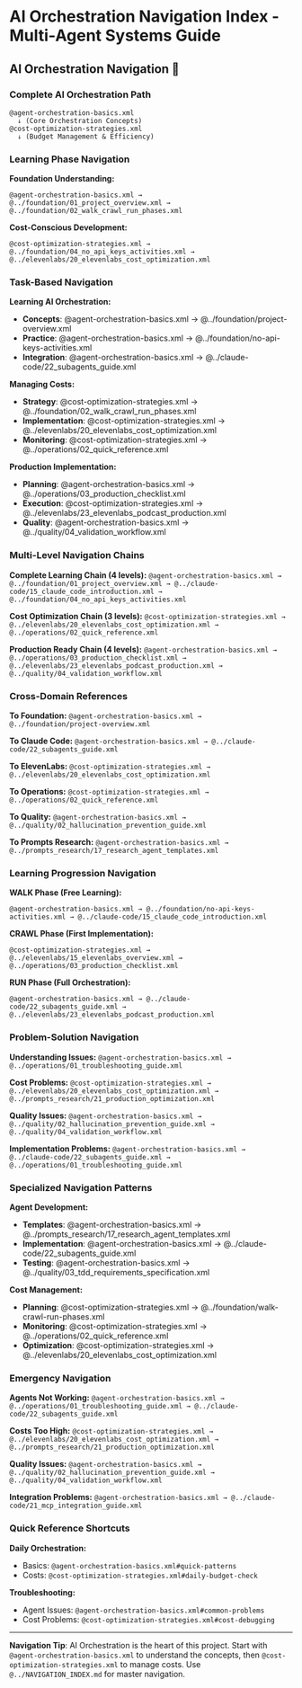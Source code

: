 # AI Orchestration Navigation Index - Multi-Agent Systems Guide
<!-- markdownlint-disable MD033 MD013 -->

## AI Orchestration Navigation 🤖

### **Complete AI Orchestration Path**
```
@agent-orchestration-basics.xml
  ↓ (Core Orchestration Concepts)
@cost-optimization-strategies.xml
  ↓ (Budget Management & Efficiency)
```

### **Learning Phase Navigation**

**Foundation Understanding:**
```
@agent-orchestration-basics.xml → @../foundation/01_project_overview.xml → @../foundation/02_walk_crawl_run_phases.xml
```

**Cost-Conscious Development:**
```
@cost-optimization-strategies.xml → @../foundation/04_no_api_keys_activities.xml → @../elevenlabs/20_elevenlabs_cost_optimization.xml
```

### **Task-Based Navigation**

**Learning AI Orchestration:**
- **Concepts**: @agent-orchestration-basics.xml → @../foundation/project-overview.xml
- **Practice**: @agent-orchestration-basics.xml → @../foundation/no-api-keys-activities.xml
- **Integration**: @agent-orchestration-basics.xml → @../claude-code/22_subagents_guide.xml

**Managing Costs:**
- **Strategy**: @cost-optimization-strategies.xml → @../foundation/02_walk_crawl_run_phases.xml
- **Implementation**: @cost-optimization-strategies.xml → @../elevenlabs/20_elevenlabs_cost_optimization.xml
- **Monitoring**: @cost-optimization-strategies.xml → @../operations/02_quick_reference.xml

**Production Implementation:**
- **Planning**: @agent-orchestration-basics.xml → @../operations/03_production_checklist.xml
- **Execution**: @cost-optimization-strategies.xml → @../elevenlabs/23_elevenlabs_podcast_production.xml
- **Quality**: @agent-orchestration-basics.xml → @../quality/04_validation_workflow.xml

### **Multi-Level Navigation Chains**

**Complete Learning Chain (4 levels):**
`@agent-orchestration-basics.xml → @../foundation/01_project_overview.xml → @../claude-code/15_claude_code_introduction.xml → @../foundation/04_no_api_keys_activities.xml`

**Cost Optimization Chain (3 levels):**
`@cost-optimization-strategies.xml → @../elevenlabs/20_elevenlabs_cost_optimization.xml → @../operations/02_quick_reference.xml`

**Production Ready Chain (4 levels):**
`@agent-orchestration-basics.xml → @../operations/03_production_checklist.xml → @../elevenlabs/23_elevenlabs_podcast_production.xml → @../quality/04_validation_workflow.xml`

### **Cross-Domain References**

**To Foundation:**
`@agent-orchestration-basics.xml → @../foundation/project-overview.xml`

**To Claude Code:**
`@agent-orchestration-basics.xml → @../claude-code/22_subagents_guide.xml`

**To ElevenLabs:**
`@cost-optimization-strategies.xml → @../elevenlabs/20_elevenlabs_cost_optimization.xml`

**To Operations:**
`@cost-optimization-strategies.xml → @../operations/02_quick_reference.xml`

**To Quality:**
`@agent-orchestration-basics.xml → @../quality/02_hallucination_prevention_guide.xml`

**To Prompts Research:**
`@agent-orchestration-basics.xml → @../prompts_research/17_research_agent_templates.xml`

### **Learning Progression Navigation**

**WALK Phase (Free Learning):**
```
@agent-orchestration-basics.xml → @../foundation/no-api-keys-activities.xml → @../claude-code/15_claude_code_introduction.xml
```

**CRAWL Phase (First Implementation):**
```
@cost-optimization-strategies.xml → @../elevenlabs/15_elevenlabs_overview.xml → @../operations/03_production_checklist.xml
```

**RUN Phase (Full Orchestration):**
```
@agent-orchestration-basics.xml → @../claude-code/22_subagents_guide.xml → @../elevenlabs/23_elevenlabs_podcast_production.xml
```

### **Problem-Solution Navigation**

**Understanding Issues:**
`@agent-orchestration-basics.xml → @../operations/01_troubleshooting_guide.xml`

**Cost Problems:**
`@cost-optimization-strategies.xml → @../elevenlabs/20_elevenlabs_cost_optimization.xml → @../prompts_research/21_production_optimization.xml`

**Quality Issues:**
`@agent-orchestration-basics.xml → @../quality/02_hallucination_prevention_guide.xml → @../quality/04_validation_workflow.xml`

**Implementation Problems:**
`@agent-orchestration-basics.xml → @../claude-code/22_subagents_guide.xml → @../operations/01_troubleshooting_guide.xml`

### **Specialized Navigation Patterns**

**Agent Development:**
- **Templates**: @agent-orchestration-basics.xml → @../prompts_research/17_research_agent_templates.xml
- **Implementation**: @agent-orchestration-basics.xml → @../claude-code/22_subagents_guide.xml
- **Testing**: @agent-orchestration-basics.xml → @../quality/03_tdd_requirements_specification.xml

**Cost Management:**
- **Planning**: @cost-optimization-strategies.xml → @../foundation/walk-crawl-run-phases.xml
- **Monitoring**: @cost-optimization-strategies.xml → @../operations/02_quick_reference.xml
- **Optimization**: @cost-optimization-strategies.xml → @../elevenlabs/20_elevenlabs_cost_optimization.xml

### **Emergency Navigation**

**Agents Not Working:**
`@agent-orchestration-basics.xml → @../operations/01_troubleshooting_guide.xml → @../claude-code/22_subagents_guide.xml`

**Costs Too High:**
`@cost-optimization-strategies.xml → @../elevenlabs/20_elevenlabs_cost_optimization.xml → @../prompts_research/21_production_optimization.xml`

**Quality Issues:**
`@agent-orchestration-basics.xml → @../quality/02_hallucination_prevention_guide.xml → @../quality/04_validation_workflow.xml`

**Integration Problems:**
`@agent-orchestration-basics.xml → @../claude-code/21_mcp_integration_guide.xml`

### **Quick Reference Shortcuts**

**Daily Orchestration:**
- Basics: `@agent-orchestration-basics.xml#quick-patterns`
- Costs: `@cost-optimization-strategies.xml#daily-budget-check`

**Troubleshooting:**
- Agent Issues: `@agent-orchestration-basics.xml#common-problems`
- Cost Problems: `@cost-optimization-strategies.xml#cost-debugging`

---

**Navigation Tip**: AI Orchestration is the heart of this project. Start with `@agent-orchestration-basics.xml` to understand the concepts, then `@cost-optimization-strategies.xml` to manage costs. Use `@../NAVIGATION_INDEX.md` for master navigation.

